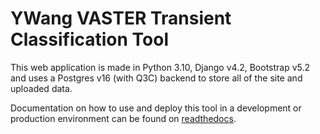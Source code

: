 # YWang VASTER Transient Classification Tool

This web application is made in Python 3.10, Django v4.2, Bootstrap v5.2 and uses a Postgres v16 (with Q3C) backend to store all of the site and uploaded data.

Documentation on how to use and deploy this tool in a development or production environment can be found on [readthedocs](https://ywangvaster.readthedocs.io/en/main/).
